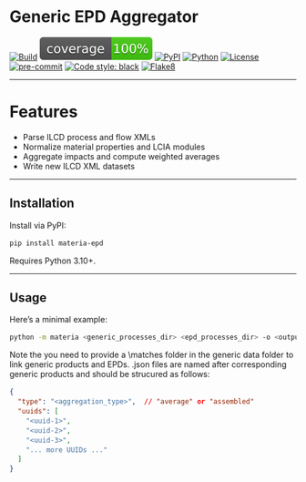 # Generic EPD Aggregator

[![Build](https://github.com/killileg/MaterIA/actions/workflows/ci.yml/badge.svg?branch=dev)](https://github.com/killileg/MaterIA/actions/workflows/ci.yml)
![Coverage](coverage.svg)
[![PyPI](https://img.shields.io/pypi/v/materia-epd.svg)](https://pypi.org/project/materia-epd/)
[![Python](https://img.shields.io/pypi/pyversions/materia-epd.svg)](https://pypi.org/project/materia-epd/)
[![License](https://img.shields.io/github/license/killileg/MaterIA?branch=dev)](https://github.com/killileg/MaterIA/blob/dev/LICENSE.txt)
[![pre-commit](https://img.shields.io/badge/pre--commit-enabled-brightgreen?logo=pre-commit)](https://pre-commit.com/)
[![Code style: black](https://img.shields.io/badge/code%20style-black-000000.svg)](https://github.com/psf/black)
[![Flake8](https://img.shields.io/badge/linting-flake8-blue)](https://flake8.pycqa.org/en/latest/)

---

# Features

- Parse ILCD process and flow XMLs
- Normalize material properties and LCIA modules
- Aggregate impacts and compute weighted averages
- Write new ILCD XML datasets

---

## Installation

Install via PyPI:

```bash
pip install materia-epd
```

Requires Python 3.10+.

---

## Usage
Here’s a minimal example:

```bash
python -m materia <generic_processes_dir> <epd_processes_dir> -o <output_dir>
```

Note the you need to provide a \matches folder in the generic data folder to link generic products and EPDs. .json files are named after corresponding generic products and should be strucured as follows:


```json
{
  "type": "<aggregation_type>",  // "average" or "assembled"
  "uuids": [
    "<uuid-1>",
    "<uuid-2>",
    "<uuid-3>",
    "... more UUIDs ..."
  ]
}
```
